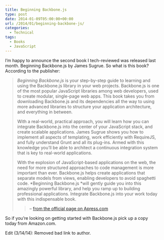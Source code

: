 ```yaml
---
title: Beginning Backbone.js
type: post
date: 2014-01-09T05:00:00+00:00
url: /2014/01/beginning-backbone-js/
categories:
  - Technical
tags:
  - Books
  - JavaScript
---
```


I’m happy to announce the second book I tech-reviewed was released last month. Beginning Backbone.js by James Sugrue. So what is this book? According to the publisher:

> *Beginning Backbone.js* is your step-by-step guide to learning and using the Backbone.js library in your web projects. Backbone.js is one of the most popular JavaScript libraries among web developers, used to create modular, single-page web apps. This book takes you from downloading Backbone.js and its dependencies all the way to using more advanced libraries to structure your application architecture, and everything in between.
>
> With a real-world, practical approach, you will learn how you can integrate Backbone.js into the center of your JavaScript stack, and create scalable applications. James Sugrue shows you how to implement all aspects of templating, work efficiently with RequireJS, and fully understand Grunt and all its plug-ins. Armed with this knowledge you’ll be able to architect a continuous integration system that is key to real-world applications.
>
> With the explosion of JavaScript-based applications on the web, the need for more structured approaches to code management is more important than ever.  Backbone.js helps create applications that separate models from views, enabling developers to avoid spaghetti code. *Beginning Backbone.js *will gently guide you into this amazingly powerful library, and help you ramp up to building professional applications. Integrate Backbone.js into your work today with this indispensable book.
> > – [from the official page on Apress.com](http://www.apress.com/9781430263340)

So if you’re looking on getting started with Backbone.js pick up a copy today from Amazon.com.

Edit (3/14/14): Removed bad link to author.